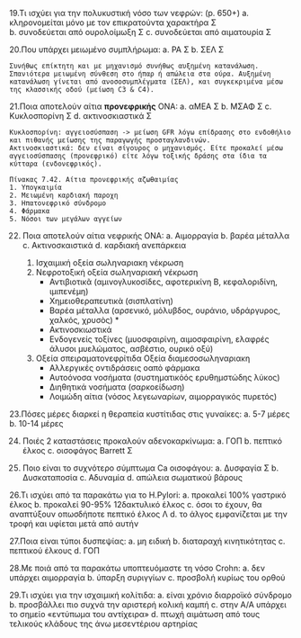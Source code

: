 19.Τι ισχύει για την πολυκυστική νόσο των νεφρών: (p. 650+)
	a. κληρονομείται μόνο με τον επικρατούντα χαρακτήρα Σ  
	b. συνοδεύεται από ουρολοίμωξη Σ 
	c. συνοδεύεται από αιματουρία Σ 

20.Που υπάρχει μειωμένο συμπλήρωμα: 
	a. ΡΑ Σ 
	b. ΣΕΛ Σ 
	
	Συνήθως επίκτητη και με μηχανισμό συνήθως αυξημένη κατανάλωση. Σπανιότερα μειωμένη σύνθεση στο ήπαρ ή απώλεια στα ούρα. Αυξημένη κατανάλωση γίνεται από ανοσοσυμπλέγματα (ΣΕΛ), και συγκεκριμένα μέσω της κλασσικής οδού (μείωση C3 & C4). 

21.Ποια αποτελούν αίτια __προνεφρικής__ ΟΝΑ: 
	a. αΜΕΑ Σ 
	b. ΜΣΑΦ Σ 
	c. Κυκλοσπορίνη Σ
	d. ακτινοσκιαστικά Σ 
	
	Κυκλοσπορίνη: αγγειοσύσπαση -> μείωση GFR λόγω επίδρασης στο ενδοθήλιο και πιθανής μείωσης της παραγωγής προσταγλανδινών. 
	Ακτινοσκιαστικά: δεν είναι σίγουρος ο μηχανισμός. Είτε προκαλεί μέσω αγγειοσύσπασης (προνεφρικό) είτε λόγω τοξικής δράσης στα ίδια τα κύτταρα (ενδονεφρικός). 
	
	Πίνακας 7.42. Αίτια προνεφρικής αζωθαιμίας
	1. Υπογκαιμία
	2. Μειωμένη καρδιακή παροχη 
	3. Ηπατονεφρικό σύνδρομο 
	4. Φάρμακα
	5. Νόσοι των μεγάλων αγγείων 

22. Ποια αποτελούν αίτια νεφρικής ΟΝΑ: 
	a. Αιμορραγία 
	b. βαρέα μέταλλα 
	c. Ακτινοσκαιστικά 
	d. καρδιακή ανεπάρκεια 
	
	1. Ισχαιμική οξεία σωληναριακη νέκρωση
	2. Νεφροτοξική οξεία σωληναριακή νέκρωση
		* Αντιβιοτικᾶ (αμινογλυκοσίδες, αφοτερικίνη Β, κεφαλοριδίνη, ιμιπενέμη)
		* Χημειοθεραπευτικὰ (σισπλατίνη)
		* Βαρέα μέταλλα (αρσενικό, μόλυβδος, ουράνιο, υδράργυρος, χαλκός, χρυσὸς) * 
		* Ακτινοσκιωστικά
		* Ενδογενείς τοξίνες (μυοσφαιρίνη, αιμοσφαιρίνη, ελαφρές άλυσοι μυελώματος, ασβέστιο, ουρικό οξύ)
	3. Οξεία σπειραματονεφρίτιδα Οξεία διαμεσοσωληναριακη
		* Αλλεργικές οντιδράσεις οαπὀ φάρμακα
		* Αυτοόνοσα νοσήματα (συστηματικὀός ερυθημστώδης λύκος)
		* Διηθητικά νοσήματα (σαρκοείδωση)
		* Λοιμώδη αίτια (νόσος λεγεωναρίων, αιμορραγικὀς πυρετός)
	

23.Πόσες μέρες διαρκεί η θεραπεία κυστίτιδας στις γυναίκες: 
	a. 5-7 μέρες
	b. 10-14 μέρες

24. Ποιές 2 καταστάσεις προκαλούν αδενοκαρκίνωμα: 
	a. ΓΟΠ 
	b. πεπτικό έλκος 
	c. οισοφάγος Barrett Σ 

25. Ποιο είναι το συχνότερο σύμπτωμα Ca οισοφάγου: 
	a. Δυσφαγία Σ
	b. Δυσκαταποσία 
	c. Αδυναμία 
	d. απώλεια σωματικού βάρους 

26.Τι ισχύει από τα παρακάτω για το H.Pylori:
	a. προκαλεί 100% γαστρικό έλκος 
	b. προκαλεί 90-95% 12δακτυλικό έλκος 
	c. όσοι το έχουν, θα αναπτύξουν οπωσδήποτε πεπτικό έλκος Λ 
	d. το άλγος εμφανίζεται με την τροφή και υφίεται μετά από αυτήν 

27.Ποια είναι τύποι δυσπεψίας: 
	a. μη ειδική
	b. διαταραχή κινητικότητας
	c. πεπτικού έλκους
	d. ΓΟΠ

28.Με ποιά από τα παρακάτω υποπτευόμαστε τη νόσο Crohn: 
	a. δεν υπάρχει αιμορραγία
	b. ύπαρξη συριγγίων
	c. προσβολή κυρίως του ορθού

29.Τι ισχύει για την ισχαιμική κολίτιδα:
	a. είναι χρόνιο διαρροϊκό σύνδρομο
	b. προσβάλλει πιο συχνά την αριστερή κολική καμπή
	c. στην Α/Α υπάρχει το σημείο «εντύπωμα του αντίχειρα»
	d. πτωχή αιμάτωση από τους τελικούς κλάδους της άνω μεσεντέριου αρτηρίας